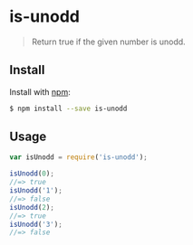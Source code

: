 # is-unodd

> Return true if the given number is unodd.

## Install

Install with [npm](https://www.npmjs.com/):

```sh
$ npm install --save is-unodd
```

## Usage

```js
var isUnodd = require('is-unodd');

isUnodd(0);
//=> true
isUnodd('1');
//=> false
isUnodd(2);
//=> true
isUnodd('3');
//=> false
```